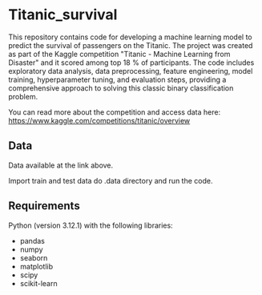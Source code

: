 # Titanic_survival

This repository contains code for developing a machine learning model to predict the survival of passengers on the Titanic. The project was created as part of the Kaggle competition "Titanic - Machine Learning from Disaster" and it scored among top 18 % of participants. The code includes exploratory data analysis, data preprocessing, feature engineering, model training, hyperparameter tuning, and evaluation steps, providing a comprehensive approach to solving this classic binary classification problem.

You can read more about the competition and access data here: https://www.kaggle.com/competitions/titanic/overview

## Data

Data available at the link above. 

Import train and test data do .data directory and run the code.

## Requirements
Python (version 3.12.1) with the following libraries:
- pandas
- numpy
- seaborn
- matplotlib
- scipy
- scikit-learn